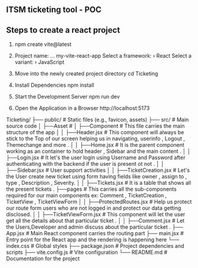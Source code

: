 ## ITSM ticketing tool - POC

## Steps to create a react project

1. npm create vite@latest

2. Project name: … my-vite-react-app
   Select a framework: › React
   Select a variant: › JavaScript

3. Move into the newly created project directory
   cd Ticketing

4. Install Dependencies
   npm install

5. Start the Development Server
   npm run dev
6. Open the Application in a Browser
   http://localhost:5173

Ticketing/
├── public/ # Static files (e.g., favicon, assets)
├── src/ # Main source code
│ ├──Asset #
│ ├──Component # This file carries the main structure of the app
│ │ ├──Header.jsx # This component will always be stick to the Top of our screen helping us in navigating, userinfo , Logout , Themechange and more .
│ │ ├──Home.jsx # It is the parent component working as an container to hold header , Sidebar and the main content .
│ │ ├──Login.jsx # It let's the user login using Username and Password after authenticating with the backend if the user is present ot not .
│ │ ├──Sidebar.jsx # User support activities
│ │ ├──TicketCreation.jsx # Let's the User create new ticket using form having fields like owner , assign to , type , Description , Severity.
│ │ ├──Tickets.jsx # It is a table that shows all the present tickets .
├──pages # This carries all the sub-components required for our main components ex: Comment , TicketCreation , TicketView , TicketViewForm
│ │ ├──ProtectedRoutes.jsx # Help us protect our route form users who are not logged in and protect our data getting disclosed.
│ │ ├──TicketViewForm.jsx # This component will let the user get all the details about that particular ticket .
│ │ ├──Comment.jsx # Let the Users,Developer and admin discuss about the particular ticket .
├── App.jsx # Main React component carries the routing part
├── main.jsx # Entry point for the React app and the rendering is happening here
└── index.css # Global styles
├── package.json # Project dependencies and scripts
├── vite.config.js # Vite configuration
└── README.md # Documentation for the project
